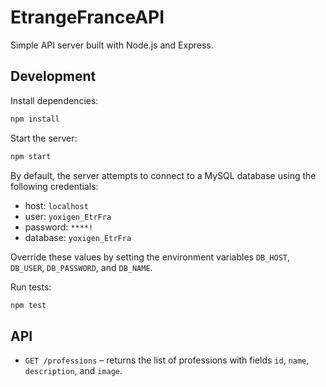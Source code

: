 # EtrangeFranceAPI

Simple API server built with Node.js and Express.

## Development

Install dependencies:

```bash
npm install
```

Start the server:

```bash
npm start
```

By default, the server attempts to connect to a MySQL database using the following credentials:

- host: `localhost`
- user: `yoxigen_EtrFra`
- password: `****!`
- database: `yoxigen_EtrFra`

Override these values by setting the environment variables `DB_HOST`, `DB_USER`, `DB_PASSWORD`, and `DB_NAME`.

Run tests:

```bash
npm test
```

## API

- `GET /professions` – returns the list of professions with fields `id`, `name`, `description`, and `image`.

